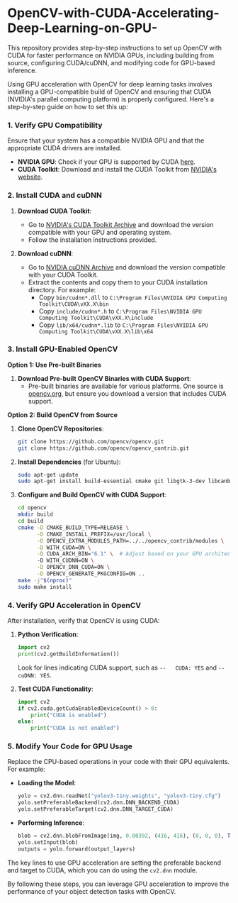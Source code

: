 # OpenCV-with-CUDA-Accelerating-Deep-Learning-on-GPU-
This repository provides step-by-step instructions to set up OpenCV with CUDA for faster performance on NVIDIA GPUs, including building from source, configuring CUDA/cuDNN, and modifying code for GPU-based inference.


Using GPU acceleration with OpenCV for deep learning tasks involves installing a GPU-compatible build of OpenCV and ensuring that CUDA (NVIDIA's parallel computing platform) is properly configured. Here's a step-by-step guide on how to set this up:

### 1. Verify GPU Compatibility

Ensure that your system has a compatible NVIDIA GPU and that the appropriate CUDA drivers are installed.

- **NVIDIA GPU**: Check if your GPU is supported by CUDA [here](https://developer.nvidia.com/cuda-gpus).
- **CUDA Toolkit**: Download and install the CUDA Toolkit from [NVIDIA's website](https://developer.nvidia.com/cuda-toolkit).

### 2. Install CUDA and cuDNN

1. **Download CUDA Toolkit**:
   - Go to [NVIDIA's CUDA Toolkit Archive](https://developer.nvidia.com/cuda-toolkit-archive) and download the version compatible with your GPU and operating system.
   - Follow the installation instructions provided.

2. **Download cuDNN**:
   - Go to [NVIDIA cuDNN Archive](https://developer.nvidia.com/rdp/cudnn-archive) and download the version compatible with your CUDA Toolkit.
   - Extract the contents and copy them to your CUDA installation directory. For example:
     - Copy `bin/cudnn*.dll` to `C:\Program Files\NVIDIA GPU Computing Toolkit\CUDA\vXX.X\bin`
     - Copy `include/cudnn*.h` to `C:\Program Files\NVIDIA GPU Computing Toolkit\CUDA\vXX.X\include`
     - Copy `lib/x64/cudnn*.lib` to `C:\Program Files\NVIDIA GPU Computing Toolkit\CUDA\vXX.X\lib\x64`

### 3. Install GPU-Enabled OpenCV

**Option 1: Use Pre-built Binaries**

1. **Download Pre-built OpenCV Binaries with CUDA Support**:
   - Pre-built binaries are available for various platforms. One source is [opencv.org](https://opencv.org/releases/), but ensure you download a version that includes CUDA support.

**Option 2: Build OpenCV from Source**

1. **Clone OpenCV Repositories**:
   ```bash
   git clone https://github.com/opencv/opencv.git
   git clone https://github.com/opencv/opencv_contrib.git
   ```

2. **Install Dependencies** (for Ubuntu):
   ```bash
   sudo apt-get update
   sudo apt-get install build-essential cmake git libgtk-3-dev libcanberra-gtk* libtbb2 libtbb-dev libdcmtk-dev libjpeg-dev libpng-dev libtiff-dev libavcodec-dev libavformat-dev libswscale-dev libxvidcore-dev libx264-dev libatlas-base-dev gfortran python3-dev python3-pip
   ```

3. **Configure and Build OpenCV with CUDA Support**:
   ```bash
   cd opencv
   mkdir build
   cd build
   cmake -D CMAKE_BUILD_TYPE=RELEASE \
         -D CMAKE_INSTALL_PREFIX=/usr/local \
         -D OPENCV_EXTRA_MODULES_PATH=../../opencv_contrib/modules \
         -D WITH_CUDA=ON \
         -D CUDA_ARCH_BIN="6.1" \  # Adjust based on your GPU architecture
         -D WITH_CUDNN=ON \
         -D OPENCV_DNN_CUDA=ON \
         -D OPENCV_GENERATE_PKGCONFIG=ON ..
   make -j"$(nproc)"
   sudo make install
   ```

### 4. Verify GPU Acceleration in OpenCV

After installation, verify that OpenCV is using CUDA:

1. **Python Verification**:
   ```python
   import cv2
   print(cv2.getBuildInformation())
   ```

   Look for lines indicating CUDA support, such as `--   CUDA: YES` and `--   cuDNN: YES`.

2. **Test CUDA Functionality**:
   ```python
   import cv2
   if cv2.cuda.getCudaEnabledDeviceCount() > 0:
       print("CUDA is enabled")
   else:
       print("CUDA is not enabled")
   ```

### 5. Modify Your Code for GPU Usage

Replace the CPU-based operations in your code with their GPU equivalents. For example:

- **Loading the Model**:
  ```python
  yolo = cv2.dnn.readNet("yolov3-tiny.weights", "yolov3-tiny.cfg")
  yolo.setPreferableBackend(cv2.dnn.DNN_BACKEND_CUDA)
  yolo.setPreferableTarget(cv2.dnn.DNN_TARGET_CUDA)
  ```

- **Performing Inference**:
  ```python
  blob = cv2.dnn.blobFromImage(img, 0.00392, (416, 416), (0, 0, 0), True, crop=False)
  yolo.setInput(blob)
  outputs = yolo.forward(output_layers)
  ```

The key lines to use GPU acceleration are setting the preferable backend and target to CUDA, which you can do using the `cv2.dnn` module.

By following these steps, you can leverage GPU acceleration to improve the performance of your object detection tasks with OpenCV.
